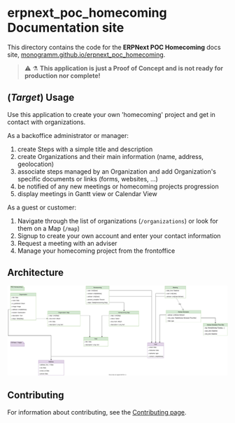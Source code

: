 # **erpnext_poc_homecoming** Documentation site

This directory contains the code for the **ERPNext POC Homecoming** docs site, [monogramm.github.io/erpnext_poc_homecoming](https://monogramm.github.io/erpnext_poc_homecoming).

> :warning: :alembic: **This application is just a Proof of Concept and is not ready for production nor complete!**

## (_Target_) Usage

Use this application to create your own 'homecoming' project and get in contact with organizations.

As a backoffice administrator or manager:
1. create Steps with a simple title and description
1. create Organizations and their main information (name, address, geolocation)
1. associate steps managed by an Organization and add Organization's specific documents or links (forms, websites, ...)
1. be notified of any new meetings or homecoming projects progression
1. display meetings in Gantt view or Calendar View

As a guest or customer:
1. Navigate through the list of organizations (`/organizations`) or look for them on a Map (`/map`)
1. Signup to create your own account and enter your contact information
1. Request a meeting with an adviser
1. Manage your homecoming project from the frontoffice

## Architecture

![Architecture](architecture.svg)

## Contributing

For information about contributing, see the [Contributing page](https://github.com/Monogramm/erpnext_poc_homecoming/blob/master/CONTRIBUTING.md).
